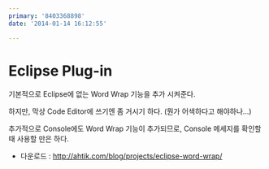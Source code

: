 ```yaml
---
primary: '8403368898'
date: '2014-01-14 16:12:55'

---
```


# Eclipse Plug-in

기본적으로 Eclipse에 없는 Word Wrap 기능을 추가 시켜준다.

하지만, 막상 Code Editor에 쓰기엔 좀 거시기 하다. (뭔가 어색하다고 해야하나...)

추가적으로 Console에도 Word Wrap 기능이 추가되므로, Console 메세지를 확인할 때 사용할 만은 하다. 

- 다운로드 : <http://ahtik.com/blog/projects/eclipse-word-wrap/>


